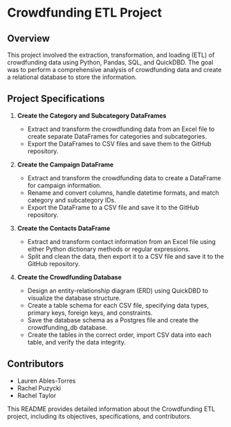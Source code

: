 # Crowdfunding ETL Project

## Overview
This project involved the extraction, transformation, and loading (ETL) of crowdfunding data using Python, Pandas, SQL, and QuickDBD. The goal was to perform a comprehensive analysis of crowdfunding data and create a relational database to store the information.

## Project Specifications
1. **Create the Category and Subcategory DataFrames**
   - Extract and transform the crowdfunding data from an Excel file to create separate DataFrames for categories and subcategories.
   - Export the DataFrames to CSV files and save them to the GitHub repository.

2. **Create the Campaign DataFrame**
   - Extract and transform the crowdfunding data to create a DataFrame for campaign information.
   - Rename and convert columns, handle datetime formats, and match category and subcategory IDs.
   - Export the DataFrame to a CSV file and save it to the GitHub repository.

3. **Create the Contacts DataFrame**
   - Extract and transform contact information from an Excel file using either Python dictionary methods or regular expressions.
   - Split and clean the data, then export it to a CSV file and save it to the GitHub repository.

4. **Create the Crowdfunding Database**
   - Design an entity-relationship diagram (ERD) using QuickDBD to visualize the database structure.
   - Create a table schema for each CSV file, specifying data types, primary keys, foreign keys, and constraints.
   - Save the database schema as a Postgres file and create the crowdfunding_db database.
   - Create the tables in the correct order, import CSV data into each table, and verify the data integrity.

## Contributors
- Lauren Ables-Torres
- Rachel Puzycki
- Rachel Taylor

This README provides detailed information about the Crowdfunding ETL project, including its objectives, specifications, and contributors.
